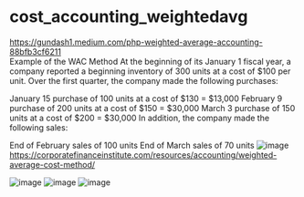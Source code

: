 # cost_accounting_weightedavg
https://gundash1.medium.com/php-weighted-average-accounting-88bfb3cf6211 \
Example of the WAC Method
At the beginning of its January 1 fiscal year, a company reported a beginning inventory of 300 units at a cost of $100 per unit. Over the first quarter, the company made the following purchases:

January 15 purchase of 100 units at a cost of $130 = $13,000
February 9 purchase of 200 units at a cost of $150 = $30,000
March 3 purchase of 150 units at a cost of $200 = $30,000
In addition, the company made the following sales:

End of February sales of 100 units
End of March sales of 70 units
![image](https://user-images.githubusercontent.com/77183620/224524722-e552b83e-85ed-4fb5-8b40-c9c1f06119f5.png)
https://corporatefinanceinstitute.com/resources/accounting/weighted-average-cost-method/


![image](https://user-images.githubusercontent.com/77183620/224523559-90a8b693-5fc1-48dc-a9e7-376458c41b5f.png)
![image](https://user-images.githubusercontent.com/77183620/224523570-4940054e-c95b-4fdd-af82-ac906feeea4c.png)
![image](https://user-images.githubusercontent.com/77183620/224524696-155a6ba8-de42-4e21-8f03-e5278397eae3.png)

